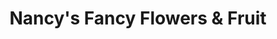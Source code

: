 ---
title: "Nancy's Fancy Flowers & Fruit"
url: /saint-clair/nancys-fancy-flowers-and-fruit/
shop: florist
---